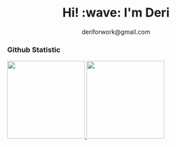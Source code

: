 <h1 align='center'> Hi! :wave: I'm Deri</h1>

<p align='center'>deriforwork@gmail.com</p>

### Github Statistic
<p align="left">
<a href="https://github.com/rizkisetyawan">
  <img height="180em" src="https://github-readme-stats-eight-theta.vercel.app/api?username=imderi&show_icons=true&theme=algolia&include_all_commits=true&count_private=true"/>
  <img height="180em" src="https://github-readme-stats-eight-theta.vercel.app/api/top-langs/?username=imderi&layout=compact&langs_count=8&theme=algolia"/>
</a>
</p>
